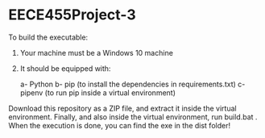 # EECE455Project-3

To build the executable:
1) Your machine must be a Windows 10 machine
2) It should be equipped with:


   a- Python
   b- pip (to install the dependencies in requirements.txt)
   c- pipenv (to run pip inside a virtual environment)

Download this repository as a ZIP file, and extract it inside the virtual environment.
Finally, and also inside the virtual environment, run build.bat .
When the execution is done, you can find the exe in the dist folder!
